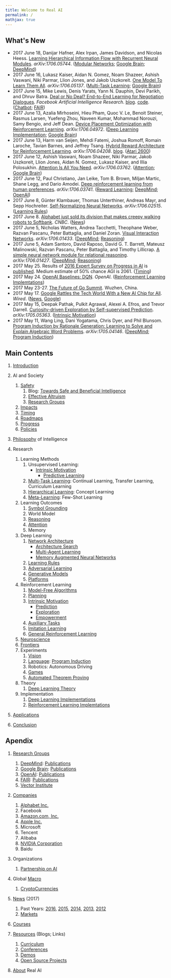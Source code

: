 ```yaml
---
title: Welcome to Real AI
permalink: /
mathjax: true
---
```


## What's New

* 2017 June 18, Danijar Hafner, Alex Irpan, James Davidson, and Nicolas Heess. [Learning Hierarchical Information Flow with Recurrent Neural Modules](https://arxiv.org/abs/1706.05744). *arXiv:1706.05744*. ([Modular Networks](http://realai.org/network-architecture/#modular-networks); [Google Brain](http://realai.org/labs/google-brain/publications/); [DeepMind](http://realai.org/labs/deepmind/publications/))
* 2017 June 16, Lukasz Kaiser, Aidan N. Gomez, Noam Shazeer, Ashish Vaswani, Niki Parmar, Llion Jones, and Jakob Uszkoreit. [One Model To Learn Them All](https://arxiv.org/abs/1706.05137). *arXiv:1706.05137*. ([Multi-Task Learning](http://realai.org/multi-task-learning/); [Google Brain](http://realai.org/labs/google-brain/publications/))
* 2017 June 15, Mike Lewis, Denis Yarats, Yann N. Dauphin, Devi Parikh, and Dhruv Batra. [Deal or No Deal? End-to-End Learning for Negotiation Dialogues](https://s3.amazonaws.com/end-to-end-negotiator/end-to-end-negotiator.pdf). *Facebook Artificial Intelligence Research*. [blog](https://code.facebook.com/posts/1686672014972296). [code](https://github.com/facebookresearch/end-to-end-negotiator). ([Chatbot](http://realai.org/nlp/#chatbot); [FAIR](http://realai.org/labs/fair/publications/))
* 2017 June 13, Azalia Mirhoseini, Hieu Pham, Quoc V. Le, Benoit Steiner, Rasmus Larsen, Yuefeng Zhou, Naveen Kumar, Mohammad Norouzi, Samy Bengio, and Jeff Dean. [Device Placement Optimization with Reinforcement Learning](https://arxiv.org/abs/1706.04972). *arXiv:1706.04972*. ([Deep Learning Implementation](http://realai.org/deep-learning-implementation/); [Google Brain](http://realai.org/labs/google-brain/publications/))
* 2017 June 13, Harm van Seijen, Mehdi Fatemi, Joshua Romoff, Romain Laroche, Tavian Barnes, and Jeffrey Tsang. [Hybrid Reward Architecture for Reinforcement Learning](https://arxiv.org/abs/1706.04208). *arXiv:1706.04208*. [blog](http://www.maluuba.com/hra). ([Atari 2600](http://realai.org/games/#atari-2600))
* 2017 June 12, Ashish Vaswani, Noam Shazeer, Niki Parmar, Jakob Uszkoreit, Llion Jones, Aidan N. Gomez, Lukasz Kaiser, and Illia Polosukhin. [Attention Is All You Need](https://arxiv.org/abs/1706.03762). *arXiv:1706.03762*. ([Attention](http://realai.org/attention/); [Google Brain](http://realai.org/labs/google-brain/publications/))
* 2017 June 12, Paul Christiano, Jan Leike, Tom B. Brown, Miljan Martic, Shane Legg, and Dario Amodei. [Deep reinforcement learning from human preferences](https://arxiv.org/abs/1706.03741). *arXiv:1706.03741*. ([Reward Learning](http://realai.org/safety/alignment/#reward-learning); [DeepMind](http://realai.org/labs/deepmind/publications/); [OpenAI](http://realai.org/labs/openai/publications/))
* 2017 June 8, Günter Klambauer, Thomas Unterthiner, Andreas Mayr, and Sepp Hochreiter. [Self-Normalizing Neural Networks](https://arxiv.org/abs/1706.02515). *arXiv:1706.02515*. ([Learning Rules](http://realai.org/learning-rules/))
* 2017 June 8. [Alphabet just sold its division that makes creepy walking robots to Softbank](http://www.cnbc.com/2017/06/08/alphabet-sells-boston-dynamics-and-schaft-to-softbank.html). *CNBC*. ([News](http://realai.org/news/))
* 2017 June 5, Nicholas Watters, Andrea Tacchetti, Theophane Weber, Razvan Pascanu, Peter Battaglia, and Daniel Zoran. [Visual Interaction Networks](https://arxiv.org/abs/1706.01433). *arXiv:1706.01433*. ([DeepMind](http://realai.org/labs/deepmind/publications/); [Reasoning](http://realai.org/reasoning/))
* 2017 June 5, Adam Santoro, David Raposo, David G. T. Barrett, Mateusz Malinowski, Razvan Pascanu, Peter Battaglia, and Timothy Lillicrap. [A simple neural network module for relational reasoning](https://arxiv.org/abs/1706.01427). *arXiv:1706.01427*. ([DeepMind](http://realai.org/labs/deepmind/publications/); [Reasoning](http://realai.org/reasoning/))
* 2017 May 25. Results of [2016 Expert Survey on Progress in AI](http://aiimpacts.org/2016-expert-survey-on-progress-in-ai/) is [published](https://arxiv.org/abs/1705.08807). Medium estimate of 50% chance AGI is 2061. ([Timing](http://realai.org/timing/))
* 2017 May 24. [OpenAI Baselines: DQN](https://blog.openai.com/openai-baselines-dqn/). *OpenAI*. ([Reinforcement Learning Implemtations](http://realai.org/rl-code/))
* 2017 May 23-27. [The Future of Go Summit](http://events.google.com/alphago2017/). Wuzhen, China.
* 2017 May 17. [Google Rattles the Tech World With a New AI Chip for All](https://www.wired.com/2017/05/google-rattles-tech-world-new-ai-chip/). *Wired*. ([News](http://realai.org/news/), [Google](http://realai.org/companies/alphabet/#google))
* 2017 May 15, Deepak Pathak, Pulkit Agrawal, Alexei A. Efros, and Trevor Darrell. [Curiosity-driven Exploration by Self-supervised Prediction](https://arxiv.org/abs/1705.05363). *arXiv:1705.05363*. ([Intrinsic Motivation](http://realai.org/intrinsic-motivation))
* 2017 May 11, Wang Ling, Dani Yogatama, Chris Dyer, and Phil Blunsom. [Program Induction by Rationale Generation: Learning to Solve and Explain Algebraic Word Problems](https://arxiv.org/abs/1705.04146). *arXiv:1705.04146*. ([DeepMind](http://realai.org/labs/deepmind/publications/); [Program Induction](http://realai.org/program-induction/))

## Main Contents

1. [Introduction](http://realai.org/introduction/)

2. AI and Society
    1. [Safety](http://realai.org/safety/)
        1. Blog: [Towards Safe and Beneficial Intelligence](http://realai.org/blog/towards-safe-and-beneficial-intelligence/)
        2. [Effective Altruism](http://realai.org/safety/effective-altruism/)
        3. [Research Groups](http://realai.org/safety/research-groups/)
    2. [Impacts](http://realai.org/impacts/)
    3. [Timing](http://realai.org/timing/)
    4. [Roadmaps](http://realai.org/roadmaps/)
    5. [Progress](http://realai.org/progress/)
    6. [Policies](http://realai.org/policies/)

3. [Philosophy](http://realai.org/philosophy/) of Intelligence

4. Research
    1. Learning Methods
        1. Unsupervised Learning:
            * [Intrinsic Motivation](http://realai.org/intrinsic-motivation/)
                * [Predictive Learning](http://realai.org/predictive-learning/)
        2. [Multi-Task Learning](http://realai.org/multi-task-learning/): Continual Learning, Transfer Learning, Curriculum Learning
        3. [Hierarchical Learning](http://realai.org/hierarchical-learning/): Concept Learning
        4. [Meta-Learning](http://realai.org/meta-learning/): Few-Shot Learning
    2. Learning Outcomes
        1. [Symbol Grounding](http://realai.org/symbol-grounding/)
        2. World Model
        3. [Reasoning](http://realai.org/reasoning/)
        4. [Attention](http://realai.org/attention/)
        5. Memory
    3. Deep Learning
        1. [Network Architecture](http://realai.org/network-architecture/)
            * [Architecture Search](http://realai.org/architecture-search/)
            * [Multi-Agent Learning](http://realai.org/multi-agent-learning/)
            * [Memory Augmented Neural Networks](http://realai.org/memory-augmented-neural-networks/)
        2. [Learning Rules](http://realai.org/learning-rules/)
        3. [Adversarial Learning](http://realai.org/adversarial-learning/)
        4. [Generative Models](http://realai.org/generative-models/)
        5. [Platforms](http://realai.org/learning-platforms/)
    4. Reinforcement Learning
        1. [Model-Free Algorithms](http://realai.org/rl/model-free/)
        2. [Planning](http://realai.org/planning/)
        3. [Intrinsic Motivation](http://realai.org/intrinsic-motivation/)
            * [Prediction](http://realai.org/predictive-learning/)
            * [Exploration](http://realai.org/exploration/)
            * [Empowerment](http://realai.org/empowerment/)
        4. [Auxiliary Tasks](http://realai.org/auxiliary-tasks/)
        5. [Imitation Learning](http://realai.org/imitation-learning/)
        6. [General Reinforcement Learning](http://realai.org/rl/general/)
    5. [Neuroscience](http://realai.org/neuroscience/)
    6. [Frontiers](http://realai.org/frontiers/)
    7. Experiments
        1. [Vision](http://realai.org/computer-vision/)
        2. [Language](http://realai.org/nlp/): [Program Induction](http://realai.org/program-induction/)
        3. Robotics: Autonomous Driving
        4. [Games](http://realai.org/games/)
        5. [Automated Theorem Proving](http://realai.org/automated-theorem-proving/)
    8. Theory
        1. [Deep Learning Theory](http://realai.org/deep-learning-theory/)
    9. Implementation
        1. [Deep Learning Implementations](http://realai.org/deep-learning-implementation/)
        2. [Reinforcement Learning Implemtations](http://realai.org/rl-code/)
        
5. [Applications](http://realai.org/applications/)

6. [Conclusion](http://realai.org/conclusion/)

## Apendix

1. [Research Groups](http://realai.org/labs/)
    1. [DeepMind](http://realai.org/labs/deepmind/): [Publications](http://realai.org/labs/deepmind/publications/)
    2. [Google Brain](http://realai.org/labs/google-brain/): [Publications](http://realai.org/labs/google-brain/publications/)
    3. [OpenAI](http://realai.org/labs/openai/): [Publications](http://realai.org/labs/openai/publications/)
    4. [FAIR](http://realai.org/labs/fair/): [Publications](http://realai.org/labs/fair/publications/)
    5. [Vector Institute](http://realai.org/labs/vector-institute/)

2. [Companies](http://realai.org/companies/)
    1. [Alphabet Inc.](http://realai.org/companies/alphabet/)
    2. Facebook
    3. [Amazon.com, Inc.](http://realai.org/companies/amazon/)
    4. [Apple Inc.](http://realai.org/companies/apple/)
    5. Microsoft
    6. Tencent
    7. Alibaba
    8. [NVIDIA Corporation](http://realai.org/companies/nvidia/)
    9. Baidu

3. Organizations
    1. [Partnership on AI](http://realai.org/orgs/pai/)
    
3. Global [Macro](http://realai.org/macro/)
    1. [CryptoCurrencies](http://realai.org/coins/)

4. [News](http://realai.org/news/) (2017)
    1. Past Years: [2016](http://realai.org/news/2016/), [2015](http://realai.org/news/2015/), [2014](http://realai.org/news/2014/), [2013](http://realai.org/news/2013/), [2012](http://realai.org/news/2012/)
    2. [Markets](http://realai.org/news/markets/)
    
5. [Courses](http://realai.org/courses/)

5. [Resources](http://realai.org/resources/) (Blogs; Links)
    1. [Curriculum](http://realai.org/resources/curriculum/)
    2. [Conferences](http://realai.org/resources/conferences/)
    3. [Demos](http://realai.org/resources/demos/)
    4. [Open Source Projects](http://realai.org/resources/open-source-projects/)

6. [About](http://realai.org/about/) Real AI
